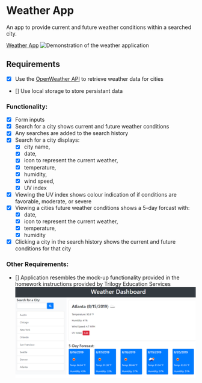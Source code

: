 # Weather App

An app to provide current and future weather conditions within a searched city.

[Weather App](https://clareradtke.github.io/WeatherApp/)
![Demonstration of the weather application]()

## Requirements
- [x] Use the [OpenWeather API](https://openweathermap.org/api) to retrieve weather data for cities
- [] Use local storage to store persistant data

### Functionality:
- [x] Form inputs
- [x] Search for a city shows current and future weather conditions
- [x] Any searches are added to the search history
- [x] Search for a city displays:
  - [x] city name, 
  - [x] date, 
  - [x] icon to represent the current weather, 
  - [x] temperature, 
  - [x] humidity, 
  - [x] wind speed, 
  - [x] UV index

- [x] Viewing the UV index shows colour indication of if conditions are favorable, moderate, or severe
- [x] Viewing a cities future weather conditions shows a 5-day forcast with:
  - [x] date, 
  - [x] icon to represent the current weather,
  - [x] temperature, 
  - [x] humidity

- [x] Clicking a city in the search history shows the current and future conditions for that city

### Other Requirements:

- [] Application resembles the mock-up functionality provided in the homework instructions provided by Trilogy Education Services
![Mock-up functionality image provided by Trilogy Education Services](./assets/images/06-server-side-apis-homework-demo.png)